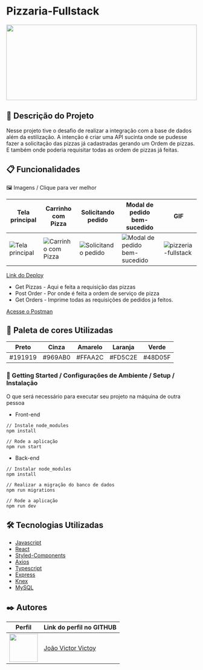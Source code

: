 # Pizzaria-Fullstack
<img src="https://user-images.githubusercontent.com/104728673/199318335-8616ab54-3609-48ce-891b-d77cc762082e.png" height="200px" width="100%"/>


## 🚀 Descrição do Projeto


Nesse projeto tive o desafio de realizar a integração com a base de dados além da estilização.
A intenção é criar uma API sucinta onde se pudesse fazer a solicitação das pizzas já cadastradas gerando um Ordem de pizzas. E também onde poderia requisitar todas as ordem de pizzas já feitas. 

## 📋 Funcionalidades

🖼️ Imagens / Clique para ver melhor 

 Tela principal | Carrinho com Pizza | Solicitando pedido | Modal de pedido bem-sucedido | GIF |
| -------------- | ------------------ | ------------------ | --------------------------- | ----- |
 ![Tela principal](https://user-images.githubusercontent.com/104728673/199320077-57e9508c-74aa-41b9-9a54-3cb02d60bda9.png) | ![Carrinho com Pizza](https://user-images.githubusercontent.com/104728673/199320341-3006a599-e2b4-4097-b6bf-697693b1000f.png) | ![Solicitando pedido](https://user-images.githubusercontent.com/104728673/199320801-317a30ee-a63d-44f6-ac46-905183c1767e.png) | ![Modal de pedido bem-sucedido](https://user-images.githubusercontent.com/104728673/199321040-29ffda9e-d295-4b62-a763-c9ae86c099f4.png) |![pizzeria-fullstack](https://user-images.githubusercontent.com/104728673/199323158-e81c07c5-91de-4a1d-8abb-3add02172e91.gif)




[Link do Deploy](https://pizzaria-fullstack.vercel.app/)


* Get Pizzas - Aqui e feita a requisição das pizzas 
* Post Order - Por onde é feita a ordem de serviço de pizza
* Get Orders - Imprime todas as requisições de pedidos ja feitos.

[Acesse o Postman](https://documenter.getpostman.com/view/21555368/2s8YRjqE15)

## 🌈 Paleta de cores Utilizadas
| Preto  | Cinza  |  Amarelo | Laranja | Verde | 
| :------: | :------: |   :--------: | :--------:| :------: |
| #191919 | #969AB0  |  #FFAA2C  | #FD5C2E | #48D05F |

### 🔧 Getting Started / Configurações de Ambiente / Setup / Instalação

O que será necessário para executar seu projeto na máquina de outra pessoa

* Front-end
```
// Instale node_modules
npm install

// Rode a aplicação 
npm run start
```

* Back-end
```
// Instalar node_modules
npm install

// Realizar a migração do banco de dados
npm run migrations

// Rode a aplicação
npm run dev
```

## 🛠️ Tecnologias Utilizadas

* [Javascript](https://developer.mozilla.org/pt-BR/docs/Web/JavaScript)
* [React](https://pt-br.reactjs.org/docs/getting-started.html)
* [Styled-Components](https://styled-components.com/docs)
* [Axios](https://axios-http.com/ptbr/docs/intro)
* [Typescript](https://www.typescriptlang.org/docs/)
* [Express](https://expressjs.com/)
* [Knex](https://knexjs.org/)
* [MySQL](https://www.mysql.com/)



## ✒️ Autores
Perfil      | Link do perfil no GITHUB
--------- | ------
[<img src="https://avatars.githubusercontent.com/u/104728673?v=4" width="75px;"/>](https://github.com/joaoVictorVictoy) | [João Victor Victoy](https://github.com/joaoVictorVictoy)
